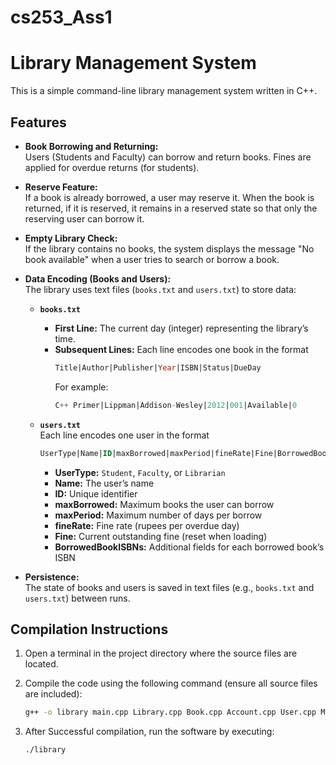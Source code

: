 # cs253_Ass1
# Library Management System

This is a simple command-line library management system written in C++.
## Features

- **Book Borrowing and Returning:**  
  Users (Students and Faculty) can borrow and return books. Fines are applied for overdue returns (for students).

- **Reserve Feature:**  
  If a book is already borrowed, a user may reserve it. When the book is returned, if it is reserved, it remains in a reserved state so that only the reserving user can borrow it.

- **Empty Library Check:**  
  If the library contains no books, the system displays the message "No book available" when a user tries to search or borrow a book.

- **Data Encoding (Books and Users):**  
  The library uses text files (`books.txt` and `users.txt`) to store data:

  - **`books.txt`**  
    - **First Line:** The current day (integer) representing the library’s time.  
    - **Subsequent Lines:** Each line encodes one book in the format  
      ```sql
      Title|Author|Publisher|Year|ISBN|Status|DueDay
      ```
      For example:
      ```sql
      C++ Primer|Lippman|Addison-Wesley|2012|001|Available|0
      ```
  
  - **`users.txt`**  
    Each line encodes one user in the format  
    ```sql
    UserType|Name|ID|maxBorrowed|maxPeriod|fineRate|Fine|BorrowedBookISBN1|BorrowedBookISBN2|...
    ```
    - **UserType:** `Student`, `Faculty`, or `Librarian`  
    - **Name:** The user’s name  
    - **ID:** Unique identifier  
    - **maxBorrowed:** Maximum books the user can borrow  
    - **maxPeriod:** Maximum number of days per borrow  
    - **fineRate:** Fine rate (rupees per overdue day)  
    - **Fine:** Current outstanding fine (reset when loading)  
    - **BorrowedBookISBNs:** Additional fields for each borrowed book’s ISBN

- **Persistence:**  
  The state of books and users is saved in text files (e.g., `books.txt` and `users.txt`) between runs.

## Compilation Instructions

1. Open a terminal in the project directory where the source files are located.

2. Compile the code using the following command (ensure all source files are included):

   ```bash
   g++ -o library main.cpp Library.cpp Book.cpp Account.cpp User.cpp Menu.cpp

3. After Successful compilation, run the software by executing:
   ```bash
   ./library

